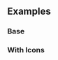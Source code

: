 ## Examples

### Base

<ExampleViewer example="input/base" />

### With Icons

<ExampleViewer example="input/with-icons" />

